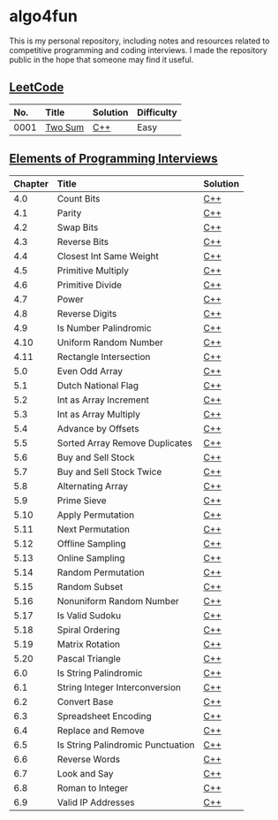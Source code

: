 # algo4fun

This is my personal repository, including notes and resources related to competitive programming and coding interviews. I made the repository public in the hope that someone may find it useful.

## [LeetCode](https://leetcode.com/)

| No.  | Title                                             | Solution                                     | Difficulty |
| :--- | :------------------------------------------------ | :------------------------------------------- | :--------- |
| 0001 | [Two Sum](https://leetcode.com/problems/two-sum/) | [C++](./solutions/leetcode/two-sum/main.cpp) | Easy       |

## [Elements of Programming Interviews](https://elementsofprogramminginterviews.com/)

| Chapter | Title                             | Solution                                                          |
| :------ | :-------------------------------- | :---------------------------------------------------------------- |
| 4.0     | Count Bits                        | [C++](./solutions/epi/count-bits/main.cpp)                        |
| 4.1     | Parity                            | [C++](./solutions/epi/parity/main.cpp)                            |
| 4.2     | Swap Bits                         | [C++](./solutions/epi/swap-bits/main.cpp)                         |
| 4.3     | Reverse Bits                      | [C++](./solutions/epi/reverse-bits/main.cpp)                      |
| 4.4     | Closest Int Same Weight           | [C++](./solutions/epi/closest-int-same-weight/main.cpp)           |
| 4.5     | Primitive Multiply                | [C++](./solutions/epi/primitive-multiply/main.cpp)                |
| 4.6     | Primitive Divide                  | [C++](./solutions/epi/primitive-divide/main.cpp)                  |
| 4.7     | Power                             | [C++](./solutions/epi/power-x-y/main.cpp)                         |
| 4.8     | Reverse Digits                    | [C++](./solutions/epi/reverse-digits/main.cpp)                    |
| 4.9     | Is Number Palindromic             | [C++](./solutions/epi/is-number-palindromic/main.cpp)             |
| 4.10    | Uniform Random Number             | [C++](./solutions/epi/uniform-random-number/main.cpp)             |
| 4.11    | Rectangle Intersection            | [C++](./solutions/epi/rectangle-intersection/main.cpp)            |
| 5.0     | Even Odd Array                    | [C++](./solutions/epi/even-odd-array/main.cpp)                    |
| 5.1     | Dutch National Flag               | [C++](./solutions/epi/dutch-national-flag/main.cpp)               |
| 5.2     | Int as Array Increment            | [C++](./solutions/epi/int-as-array-increment/main.cpp)            |
| 5.3     | Int as Array Multiply             | [C++](./solutions/epi/int-as-array-multiply/main.cpp)             |
| 5.4     | Advance by Offsets                | [C++](./solutions/epi/advance-by-offsets/main.cpp)                |
| 5.5     | Sorted Array Remove Duplicates    | [C++](./solutions/epi/sorted-array-remove-duplicates/main.cpp)    |
| 5.6     | Buy and Sell Stock                | [C++](./solutions/epi/buy-and-sell-stock/main.cpp)                |
| 5.7     | Buy and Sell Stock Twice          | [C++](./solutions/epi/buy-and-sell-stock-twice/main.cpp)          |
| 5.8     | Alternating Array                 | [C++](./solutions/epi/alternating-array/main.cpp)                 |
| 5.9     | Prime Sieve                       | [C++](./solutions/epi/prime-sieve/main.cpp)                       |
| 5.10    | Apply Permutation                 | [C++](./solutions/epi/apply-permutation/main.cpp)                 |
| 5.11    | Next Permutation                  | [C++](./solutions/epi/next-permutation/main.cpp)                  |
| 5.12    | Offline Sampling                  | [C++](./solutions/epi/offline-sampling/main.cpp)                  |
| 5.13    | Online Sampling                   | [C++](./solutions/epi/online-sampling/main.cpp)                   |
| 5.14    | Random Permutation                | [C++](./solutions/epi/random-permutation/main.cpp)                |
| 5.15    | Random Subset                     | [C++](./solutions/epi/random-subset/main.cpp)                     |
| 5.16    | Nonuniform Random Number          | [C++](./solutions/epi/nonuniform-random-number/main.cpp)          |
| 5.17    | Is Valid Sudoku                   | [C++](./solutions/epi/is-valid-sudoku/main.cpp)                   |
| 5.18    | Spiral Ordering                   | [C++](./solutions/epi/spiral-ordering/main.cpp)                   |
| 5.19    | Matrix Rotation                   | [C++](./solutions/epi/matrix-rotation/main.cpp)                   |
| 5.20    | Pascal Triangle                   | [C++](./solutions/epi/pascal-triangle/main.cpp)                   |
| 6.0     | Is String Palindromic             | [C++](./solutions/epi/is-string-palindromic/main.cpp)             |
| 6.1     | String Integer Interconversion    | [C++](./solutions/epi/string-integer-interconversion/main.cpp)    |
| 6.2     | Convert Base                      | [C++](./solutions/epi/convert-base/main.cpp)                      |
| 6.3     | Spreadsheet Encoding              | [C++](./solutions/epi/spreadsheet-encoding/main.cpp)              |
| 6.4     | Replace and Remove                | [C++](./solutions/epi/replace-and-remove/main.cpp)                |
| 6.5     | Is String Palindromic Punctuation | [C++](./solutions/epi/is-string-palindromic-punctuation/main.cpp) |
| 6.6     | Reverse Words                     | [C++](./solutions/epi/reverse-words/main.cpp)                     |
| 6.7     | Look and Say                      | [C++](./solutions/epi/look-and-say/main.cpp)                      |
| 6.8     | Roman to Integer                  | [C++](./solutions/epi/roman-to-integer/main.cpp)                  |
| 6.9     | Valid IP Addresses                | [C++](./solutions/epi/valid-ip-addresses/main.cpp)                |

